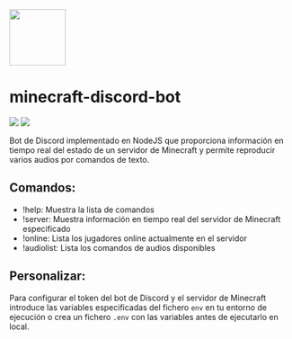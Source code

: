 <img src="https://cdn.iconscout.com/icon/free/png-256/discord-3-569463.png" style="width:100px;">

# minecraft-discord-bot
<img src="https://img.shields.io/static/v1?label=gracia&message=bastante&color=success"> <img src="https://img.shields.io/static/v1?label=utilidad&message=0%&color=red">

Bot de Discord implementado en NodeJS que proporciona información en tiempo real del estado de un servidor de Minecraft y permite reproducir varios audios por comandos de texto.

## Comandos:

- !help: Muestra la lista de comandos
- !server: Muestra información en tiempo real del servidor de Minecraft especificado
- !online: Lista los jugadores online actualmente en el servidor
- !audiolist: Lista los comandos de audios disponibles

## Personalizar:
Para configurar el token del bot de Discord y el servidor de Minecraft introduce las variables especificadas del fichero `env` en tu entorno de ejecución o crea un fichero `.env` con las variables antes de ejecutarlo en local.

